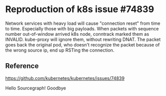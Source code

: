 # Reproduction of k8s issue #74839

Network services with heavy load will cause "connection reset" from time to
time. Especially those with big payloads. When packets with sequence number
out-of-window arrived k8s node, conntrack marked them as INVALID. kube-proxy
will ignore them, without rewriting DNAT. The packet goes back the original
pod, who doesn't recognize the packet because of the wrong source ip, end up
RSTing the connection.

## Reference

https://github.com/kubernetes/kubernetes/issues/74839


Hello Sourcegraph!
Goodbye
